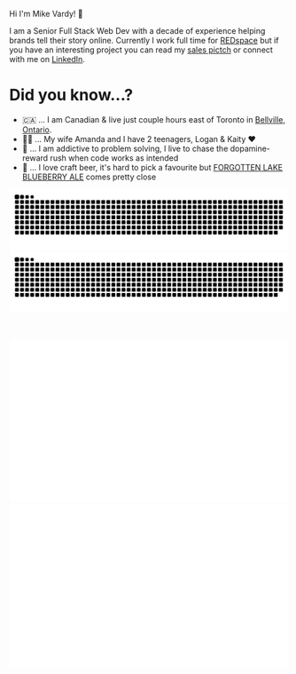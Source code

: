 Hi I'm Mike Vardy! 👋 

I am a Senior Full Stack Web Dev with a decade of experience helping brands tell their story online. Currently I work full time for [REDspace](redspace.com) but if you have an interesting project you can read my [sales pictch](https://i-heart-php.github.io/me/) or connect with me on [LinkedIn](https://www.linkedin.com/in/mvardy/).

# Did you know…?

- 🇨🇦  ... I am Canadian & live just couple hours east of Toronto in [Bellville, Ontario](https://en.wikipedia.org/wiki/Belleville,_Ontario).
- 👪🏽  ... My wife Amanda and I have 2 teenagers, Logan & Kaity ❤️
- 🤔  ... I am addictive to problem solving, I live to chase the dopamine-reward rush when code works as intended
- 🍺  ... I love craft beer, it's hard to pick a favourite but [FORGOTTEN LAKE BLUEBERRY ALE](https://www.lowbrewco.com/forgotten-lake/) comes pretty close

![github contribution grid snake animation](https://raw.githubusercontent.com/mike-at-redspace/mike-at-redspace/output/github-contribution-grid-snake-dark.svg#gh-dark-mode-only)![github contribution grid snake animation](https://raw.githubusercontent.com/mike-at-redspace/mike-at-redspace/output/github-contribution-grid-snake.svg#gh-light-mode-only)

<br>

![](https://raw.githubusercontent.com/mike-at-redspace/github-stats-transparent/output/generated/overview.svg)
![](https://raw.githubusercontent.com/mike-at-redspace/github-stats-transparent/output/generated/languages.svg)
